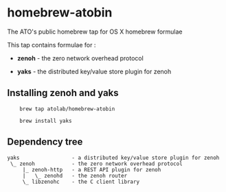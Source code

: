 # homebrew-atobin

The ATO's public homebrew tap for OS X homebrew formulae

This tap contains formulae for : 

- **zenoh** - the zero network overhead protocol

- **yaks** - the distributed key/value store plugin for zenoh


## Installing zenoh and yaks
```
    brew tap atolab/homebrew-atobin
```

```
    brew install yaks
```

## Dependency tree
```
yaks                 - a distributed key/value store plugin for zenoh
 \_ zenoh            - the zero network overhead protocol
     |_ zenoh-http   - a REST API plugin for zenoh
     |   \_ zenohd   - the zenoh router
     \_ libzenohc    - the C client library
```

